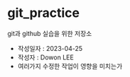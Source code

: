 # git_practice
git과 github 실습을 위한 저장소 
- 작성일자 : 2023-04-25
- 작성자 : Dowon LEE
- 여러가지 수정한 작업이 영향을 미치는가